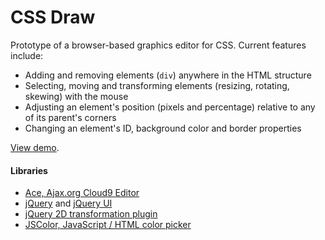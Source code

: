 # CSS Draw #

Prototype of a browser-based graphics editor for CSS. Current features include:

- Adding and removing elements (`div`) anywhere in the HTML structure
- Selecting, moving and transforming elements (resizing, rotating, skewing) with the mouse
- Adjusting an element's position (pixels and percentage) relative to any of its parent's corners
- Changing an element's ID, background color and border properties

[View demo](http://thachhoang.github.com/cssdraw/).

#### Libraries ####

- [Ace, Ajax.org Cloud9 Editor](https://github.com/ajaxorg/ace)
- [jQuery](https://github.com/jquery/jquery) and [jQuery UI](https://github.com/jquery/jquery-ui)
- [jQuery 2D transformation plugin](https://github.com/heygrady/transform/)
- [JSColor, JavaScript / HTML color picker](https://github.com/odvarko/JSColor)